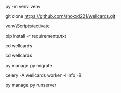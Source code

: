 py -m venv venv

git clone https://github.com/shoxxd221/wellcards.git

venv\Scripts\activate

pip install -r requirements.txt

cd wellcards

cd wellcards

py manage.py migrate

celery -A wellcards worker -l info -B

py manage.py runserver
